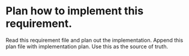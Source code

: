 # Plan how to implement this requirement.

Read this requirement file and plan out the implementation. Append this plan file with implementation plan. Use this as the source of truth.


